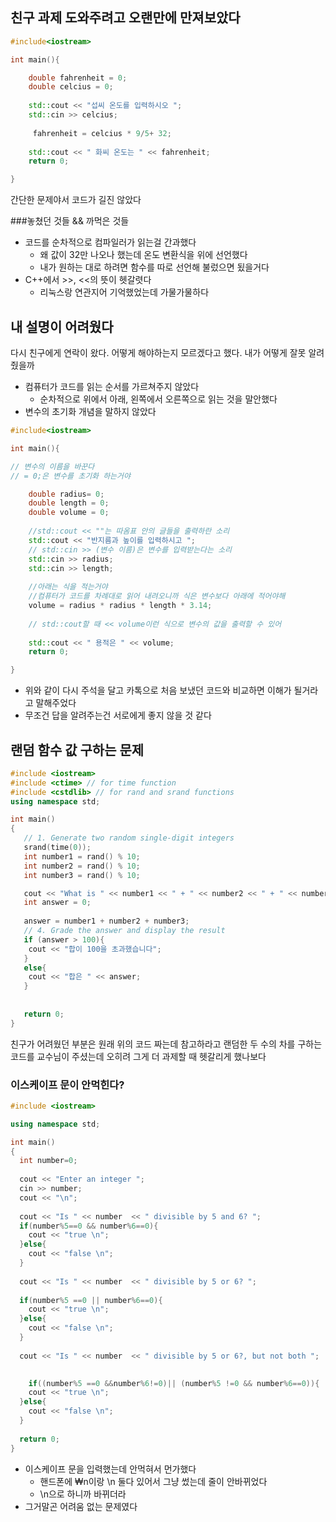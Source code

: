 ## 친구 과제 도와주려고 오랜만에 만져보았다

```c++
#include<iostream>

int main(){

    double fahrenheit = 0;
    double celcius = 0;
    
    std::cout << "섭씨 온도를 입력하시오 ";
    std::cin >> celcius;
    
	 fahrenheit = celcius * 9/5+ 32;
	
    std::cout << " 화씨 온도는 " << fahrenheit;
    return 0;

}
```

간단한 문제야서 코드가 길진 않았다

###놓쳤던 것들 && 까먹은 것들

* 코드를 순차적으로 컴파일러가 읽는걸 간과했다
	* 왜 값이 32만 나오나 했는데 온도 변환식을 위에 선언했다
	* 내가 원하는 대로 하려면 함수를 따로 선언해 불렀으면 됬을거다
* C++에서 >>, <<의 뜻이 헷갈렷다
	* 리눅스랑 연관지어 기억했었는데 가물가물하다

## 내 설명이 어려웠다

다시 친구에게 연락이 왔다. 어떻게 해야하는지 모르겠다고 했다. 내가 어떻게 잘못 알려줬을까

* 컴퓨터가 코드를 읽는 순서를 가르쳐주지 않았다
	* 순차적으로 위에서 아래, 왼쪽에서 오른쪽으로 읽는 것을 말안했다
* 변수의 초기화 개념을 말하지 않았다

```c++
#include<iostream>

int main(){

// 변수의 이름을 바꾼다
// = 0;은 변수를 초기화 하는거야

    double radius= 0;
    double length = 0;
    double volume = 0;
	
	//std::cout << ""는 따옴표 안의 글들을 출력하란 소리
    std::cout << "반지름과 높이를 입력하시고 ";
	// std::cin >> (변수 이름)은 변수를 입력받는다는 소리
    std::cin >> radius;
    std::cin >> length;
	
	//아래는 식을 적는거야
	//컴퓨터가 코드를 차례대로 읽어 내려오니까 식은 변수보다 아래에 적어야해
	volume = radius * radius * length * 3.14;
	
	// std::cout할 때 << volume이런 식으로 변수의 값을 출력할 수 있어
	
    std::cout << " 용적은 " << volume;
    return 0;

}
```

* 위와 같이 다시 주석을 달고 카톡으로 처음 보냈던 코드와 비교하면 이해가 될거라고 말해주었다
* 무조건 답을 알려주는건 서로에게 좋지 않을 것 같다

## 랜덤 함수 값 구하는 문제

```c++
#include <iostream>
#include <ctime> // for time function
#include <cstdlib> // for rand and srand functions
using namespace std;

int main()
{
   // 1. Generate two random single-digit integers
   srand(time(0));
   int number1 = rand() % 10;
   int number2 = rand() % 10;
   int number3 = rand() % 10;

   cout << "What is " << number1 << " + " << number2 << " + " << number3 << "? ";
   int answer = 0;
   
   answer = number1 + number2 + number3;
   // 4. Grade the answer and display the result
   if (answer > 100){
   	cout << "합이 100을 초과했습니다";
   }
   else{
   	cout << "합은 " << answer;
   }
   
   
   return 0;
}
```

친구가 어려웠던 부분은 원래 위의 코드 짜는데 참고하라고 랜덤한 두 수의 차를 구하는 코드를 교수님이 주셨는데 오히려 그게 더 과제할 때 헷갈리게 했나보다

### 이스케이프 문이 안먹힌다?

```c++
#include <iostream>

using namespace std;

int main()
{
  int number=0;
  
  cout << "Enter an integer ";
  cin >> number;
  cout << "\n";
  
  cout << "Is " << number  << " divisible by 5 and 6? ";
  if(number%5==0 && number%6==0){
  	cout << "true \n";
  }else{
  	cout << "false \n";
  }
    
  cout << "Is " << number  << " divisible by 5 or 6? ";
  
  if(number%5 ==0 || number%6==0){
  	cout << "true \n";
  }else{
  	cout << "false \n";
  }
  
  cout << "Is " << number  << " divisible by 5 or 6?, but not both ";
  

    if((number%5 ==0 &&number%6!=0)|| (number%5 !=0 && number%6==0)){
  	cout << "true \n";
  }else{
  	cout << "false \n";
  }
  
  return 0;
}

```

* 이스케이프 문을 입력했는데 안먹혀서 먼가했다
	* 핸드폰에 ₩n이랑 \n 둘다 있어서 그냥 썼는데 줄이 안바뀌었다
	* \n으로 하니까 바뀌더라
* 그거말곤 어려움 없는 문제였다
